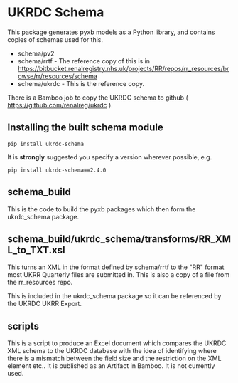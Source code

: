 # UKRDC Schema

This package generates pyxb models as a Python library, and contains copies of schemas used for this.

* schema/pv2
* schema/rrtf - The reference copy of this is in https://bitbucket.renalregistry.nhs.uk/projects/RR/repos/rr_resources/browse/rr/resources/schema
* schema/ukrdc - This is the reference copy.

There is a Bamboo job to copy the UKRDC schema to github ( https://github.com/renalreg/ukrdc ).

## Installing the built schema module

`pip install ukrdc-schema`

It is **strongly** suggested you specify a version wherever possible, e.g.

`pip install ukrdc-schema==2.4.0`

## schema_build

This is the code to build the pyxb packages which then form the ukrdc_schema package.

## schema_build/ukrdc_schema/transforms/RR_XML_to_TXT.xsl

This turns an XML in the format defined by schema/rrtf to the "RR" format most UKRR Quarterly files are submitted in. This is also a copy of a file from the rr_resources repo.

This is included in the ukrdc_schema package so it can be referenced by the UKRDC UKRR Export.

## scripts

This is a script to produce an Excel document which compares the UKRDC XML schema to the UKRDC database with the idea of identifying where there is a mismatch between the field size and the restriction on the XML element etc.. It is published as an Artifact in Bamboo. It is not currently used.
